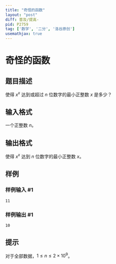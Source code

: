 ```yaml
---
title: "奇怪的函数"
layout: "post"
diff: 普及/提高-
pid: P2759
tag: ['数学', '二分', '洛谷原创']
usemathjax: true
---
```


# 奇怪的函数
## 题目描述

使得 $x^x$ 达到或超过 $n$ 位数字的最小正整数 $x$ 是多少？

## 输入格式

一个正整数 $n$。

## 输出格式

使得 $x^x$ 达到 $n$ 位数字的最小正整数 $x$。

## 样例

### 样例输入 #1
```
11
```
### 样例输出 #1
```
10
```
## 提示

对于全部数据，$1\le n\le 2\times 10^9$。

